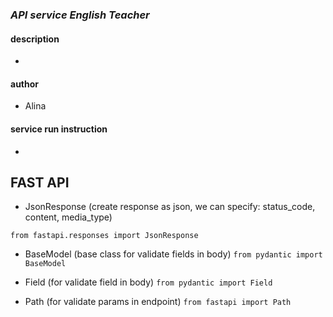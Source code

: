 ### *API service English Teacher*


#### description

- 

#### author

- Alina

#### service run instruction

- 


## FAST API

- JsonResponse (create response as json, we can specify: status_code, content, media_type) 
  
```from fastapi.responses import JsonResponse```

- BaseModel (base class for validate fields in body) 
```from pydantic import BaseModel```

- Field (for validate field in body) 
```from pydantic import Field```

- Path (for validate params in endpoint) 
```from fastapi import Path```